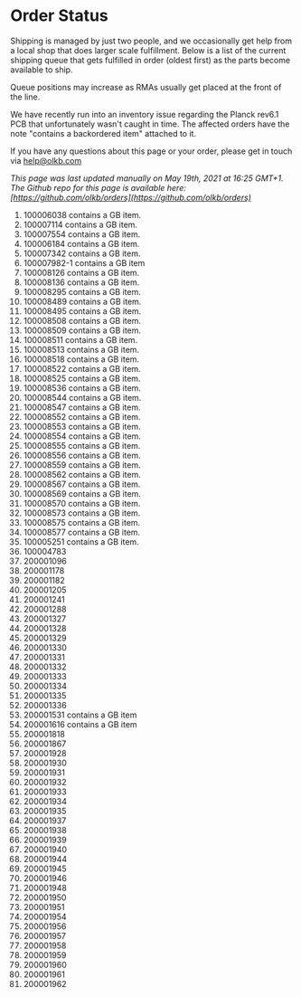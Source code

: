 # Order Status

Shipping is managed by just two people, and we occasionally get help from a local shop that does larger scale fulfillment. Below is a list of the current shipping queue that gets fulfilled in order (oldest first) as the parts become available to ship.

Queue positions may increase as RMAs usually get placed at the front of the line.

We have recently run into an inventory issue regarding the Planck rev6.1 PCB that unfortunately wasn't caught in time. The affected orders have the note "contains a backordered item" attached to it.

If you have any questions about this page or your order, please get in touch via help@olkb.com

*This page was last updated manually on May 19th, 2021 at 16:25 GMT+1. The Github repo for this page is available here: [https://github.com/olkb/orders](https://github.com/olkb/orders)*

 1. 100006038 contains a GB item.
 2. 100007114 contains a GB item.
 3. 100007554 contains a GB item.
 4. 100006184 contains a GB item.
 5. 100007342 contains a GB item.
 6. 100007982-1 contains a GB item
 7. 100008126 contains a GB item.
 8. 100008136 contains a GB item.
 9. 100008295 contains a GB item.
 10. 100008489 contains a GB item.
 11. 100008495 contains a GB item.
 12. 100008508 contains a GB item.
 13. 100008509 contains a GB item.
 14. 100008511 contains a GB item.
 15. 100008513 contains a GB item.
 16. 100008518 contains a GB item.
 17. 100008522 contains a GB item.
 18. 100008525 contains a GB item.
 19. 100008536 contains a GB item.
 20. 100008544 contains a GB item.
 21. 100008547 contains a GB item.
 22. 100008552 contains a GB item.
 23. 100008553 contains a GB item.
 24. 100008554 contains a GB item.
 25. 100008555 contains a GB item.
 26. 100008556 contains a GB item.
 27. 100008559 contains a GB item.
 28. 100008562 contains a GB item.
 29. 100008567 contains a GB item.
 30. 100008569 contains a GB item.
 31. 100008570 contains a GB item.
 32. 100008573 contains a GB item.
 33. 100008575 contains a GB item.
 34. 100008577 contains a GB item.
 35. 100005251 contains a GB item.
 36. 100004783
 37. 200001096
 38. 200001178
 39. 200001182
 40. 200001205
 41. 200001241
 42. 200001288
 43. 200001327
 44. 200001328
 45. 200001329
 46. 200001330
 47. 200001331
 48. 200001332
 49. 200001333
 50. 200001334
 51. 200001335
 52. 200001336
 53. 200001531 contains a GB item
 54. 200001616 contains a GB item
 55. 200001818
 56. 200001867
 57. 200001928
 58. 200001930
 59. 200001931
 60. 200001932
 61. 200001933
 62. 200001934
 63. 200001935
 64. 200001937
 65. 200001938
 66. 200001939
 67. 200001940
 68. 200001944
 69. 200001945
 70. 200001946
 71. 200001948
 72. 200001950
 73. 200001951
 74. 200001954
 75. 200001956
 76. 200001957
 77. 200001958
 78. 200001959
 79. 200001960
 80. 200001961
 81. 200001962
